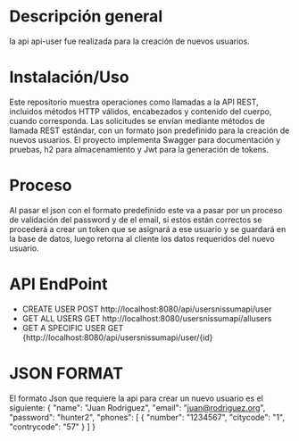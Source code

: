 # Descripción general 
la api api-user fue realizada para la creación de nuevos usuarios.

# Instalación/Uso
Este repositorio muestra operaciones como llamadas a la API REST, incluidos métodos HTTP válidos, encabezados y contenido del cuerpo, cuando corresponda.
Las solicitudes se envían mediante métodos de llamada REST estándar, con un formato json predefinido para la creación de nuevos usuarios.
El proyecto implementa Swagger para documentación y pruebas, h2 para almacenamiento y Jwt para la generación de tokens.

# Proceso
Al pasar el json con el formato predefinido este va a pasar por un proceso de validación del password y de el email, si estos están correctos se procederá a crear un token que se asignará a ese usuario y se guardará en la base de datos, luego retorna al cliente los datos requeridos del nuevo usuario.

# API EndPoint

- CREATE USER POST http://localhost:8080/api/usersnissumapi/user
- GET ALL USERS GET http://localhost:8080/usersnissumapi/allusers
- GET A SPECIFIC USER GET {http://localhost:8080/api/usersnissumapi/user/{id}

# JSON FORMAT 
El formato Json que requiere la api para crear un nuevo usuario es el siguiente: 
{
	"name": "Juan Rodriguez",
	"email": "juan@rodriguez.org",
	"password": "hunter2",
	"phones": [
		{
			"number": "1234567",
			"citycode": "1",
			"contrycode": "57"
		}
	]
}
